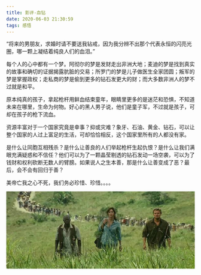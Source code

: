 ```yaml
---
title: 影评-血钻
date: 2020-06-03 21:30:59
tags: 感悟
---
```

“将来的男朋友，求婚时请不要送我钻戒，因为我分辨不出那个代表永恒的闪亮光圈，哪一颗上凝结着纯良人们的血泪。”

每个人的心中都有一个梦。阿彻尔的梦是发财走出非洲大地；麦迪的梦是找到真实的故事和确切的证据揭露肮脏的交易；所罗门的梦是儿子做医生全家团圆；叛军的梦是掌握政权；走私商的梦是偷到更多的钻石发更大的财；而大多数非洲人的梦不过就是和平。 

原本纯真的孩子，拿起枪杆用鲜血结束童年，眼睛里更多的是迷茫和恐惧，不知道未来在哪里，生命为何物。好心的黑人男子说，他们是童子军，不过就是孩子，可却在孩子的枪下流血。

资源丰富对于一个国家究竟是幸事？抑或灾难？象牙、石油、黄金、钻石，可以让整个国家的人过上富足的生活，可却恰恰相反，这个国家里所有的人都没有家。

是什么让同胞互相残杀？是什么让善良的人们举起枪杆生起仇恨？是什么让我们满眼充满疑惑和不信任？他们可以为了一颗晶莹剔透的钻石发动一场空袭，可以为了钱财和权利砍断无数人的臂膀。如果说人之生本善，那是什么让善变成了恶？最后，会不会有回归于善？

美帝亡我之心不死，我们务必珍惜、珍惜。。。。

<div align=center>

![](/img/xuezuan.jpg)

</div>
